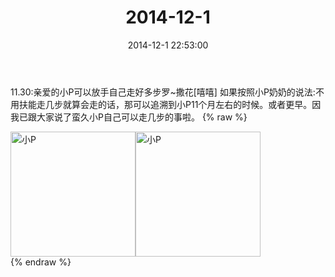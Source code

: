 ﻿---
title: 2014-12-1
date: 2014-12-1 22:53:00
tags:
categories: 妈妈
---
11.30:亲爱的小P可以放手自己走好多步罗~撒花[嘻嘻]
如果按照小P奶奶的说法:不用扶能走几步就算会走的话，那可以追溯到小P11个月左右的时候。或者更早。因我已跟大家说了蛮久小P自己可以走几步的事啦。
{% raw %}
<div style="width:500 px">
<div style="float:left; width:100 px"><img src="/images/微信图片_20171011073459.jpg" width="200" alt="小P"></div>
<div style="float:left; width:100 px"><img src="/images/微信图片_20171011073515.jpg" width="200" alt="小P"></div>
<div style="clear:both"></div>
</div>
{% endraw %}